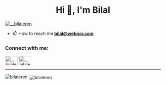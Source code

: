 <h1 align="center">Hi 👋, I'm Bilal</h1>
<p align="left"> <a href="https://x.com/__bilaleren" target="blank"><img src="https://img.shields.io/twitter/follow/__bilaleren?logo=twitter&style=for-the-badge" alt="__bilaleren" /></a> </p>

- 📫 How to reach me **bilal@webnoi.com**

<h3 align="left">Connect with me:</h3>
<p align="left">
<a href="https://twitter.com/__bilaleren" target="blank"><img align="center" src="https://raw.githubusercontent.com/rahuldkjain/github-profile-readme-generator/master/src/images/icons/Social/twitter.svg" alt="__bilaleren" height="30" width="40" /></a>
<a href="https://instagram.com/__bilaleren" target="blank"><img align="center" src="https://raw.githubusercontent.com/rahuldkjain/github-profile-readme-generator/master/src/images/icons/Social/instagram.svg" alt="__bilaleren" height="30" width="40" /></a>
</p>

<hr />

<p><img align="left" src="https://github-readme-stats.vercel.app/api/top-langs?username=bilaleren&show_icons=true&locale=en&layout=compact" alt="bilaleren" /></p>

<p>&nbsp;<img align="center" src="https://github-readme-stats.vercel.app/api?username=bilaleren&show_icons=true&locale=en" alt="bilaleren" /></p>
